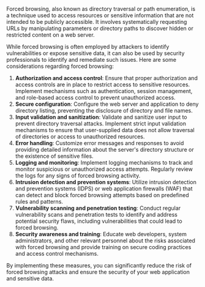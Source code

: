 Forced browsing, also known as directory traversal or path enumeration, is a technique used to access resources or sensitive information that are not intended to be publicly accessible. It involves systematically requesting URLs by manipulating parameters or directory paths to discover hidden or restricted content on a web server.

While forced browsing is often employed by attackers to identify vulnerabilities or expose sensitive data, it can also be used by security professionals to identify and remediate such issues. Here are some considerations regarding forced browsing:

1. **Authorization and access control**: Ensure that proper authorization and access controls are in place to restrict access to sensitive resources. Implement mechanisms such as authentication, session management, and role-based access control to prevent unauthorized access.
2. **Secure configuration**: Configure the web server and application to deny directory listing, preventing the disclosure of directory and file names.
3. **Input validation and sanitization**: Validate and sanitize user input to prevent directory traversal attacks. Implement strict input validation mechanisms to ensure that user-supplied data does not allow traversal of directories or access to unauthorized resources.
4. **Error handling**: Customize error messages and responses to avoid providing detailed information about the server's directory structure or the existence of sensitive files.
5. **Logging and monitoring**: Implement logging mechanisms to track and monitor suspicious or unauthorized access attempts. Regularly review the logs for any signs of forced browsing activity.
6. **Intrusion detection and prevention systems**: Utilize intrusion detection and prevention systems (IDPS) or web application firewalls (WAF) that can detect and block forced browsing attempts based on predefined rules and patterns.
7. **Vulnerability scanning and penetration testing**: Conduct regular vulnerability scans and penetration tests to identify and address potential security flaws, including vulnerabilities that could lead to forced browsing.
8. **Security awareness and training**: Educate web developers, system administrators, and other relevant personnel about the risks associated with forced browsing and provide training on secure coding practices and access control mechanisms.

By implementing these measures, you can significantly reduce the risk of forced browsing attacks and ensure the security of your web application and sensitive data.